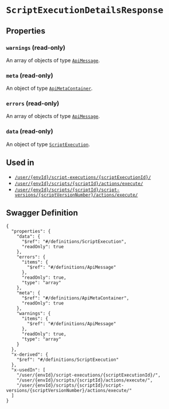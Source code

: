 # `ScriptExecutionDetailsResponse` #







## Properties ##

### `warnings` (read-only) ###




An array of 
objects of type [`ApiMessage`](./../definitions/ApiMessage.mkd).


### `meta` (read-only) ###




An object of type [`ApiMetaContainer`](./../definitions/ApiMetaContainer.mkd).



### `errors` (read-only) ###




An array of 
objects of type [`ApiMessage`](./../definitions/ApiMessage.mkd).


### `data` (read-only) ###




An object of type [`ScriptExecution`](./../definitions/ScriptExecution.mkd).





## Used in ##

  + [`/user/{envId}/script-executions/{scriptExecutionId}/`](./../rest/api/v1beta0/user/{envId}/script-executions/{scriptExecutionId}/)
  + [`/user/{envId}/scripts/{scriptId}/actions/execute/`](./../rest/api/v1beta0/user/{envId}/scripts/{scriptId}/actions/execute/)
  + [`/user/{envId}/scripts/{scriptId}/script-versions/{scriptVersionNumber}/actions/execute/`](./../rest/api/v1beta0/user/{envId}/scripts/{scriptId}/script-versions/{scriptVersionNumber}/actions/execute/)

## Swagger Definition ##

    {
      "properties": {
        "data": {
          "$ref": "#/definitions/ScriptExecution", 
          "readOnly": true
        }, 
        "errors": {
          "items": {
            "$ref": "#/definitions/ApiMessage"
          }, 
          "readOnly": true, 
          "type": "array"
        }, 
        "meta": {
          "$ref": "#/definitions/ApiMetaContainer", 
          "readOnly": true
        }, 
        "warnings": {
          "items": {
            "$ref": "#/definitions/ApiMessage"
          }, 
          "readOnly": true, 
          "type": "array"
        }
      }, 
      "x-derived": {
        "$ref": "#/definitions/ScriptExecution"
      }, 
      "x-usedIn": [
        "/user/{envId}/script-executions/{scriptExecutionId}/", 
        "/user/{envId}/scripts/{scriptId}/actions/execute/", 
        "/user/{envId}/scripts/{scriptId}/script-versions/{scriptVersionNumber}/actions/execute/"
      ]
    }
